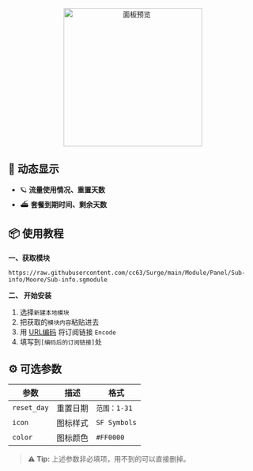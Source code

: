 <div align="center">
<img src="https://raw.githubusercontent.com/cc63/Surge/main/Module/Panel/Sub-info/Moore/Sub.PNG" width="280" alt="面板预览">
<br>

</div>

## 🌟 动态显示

- 🪐 **流量使用情况、重置天数**
- ⛴️ **套餐到期时间、剩余天数**

## 📦 使用教程

**一、获取模块**

```
https://raw.githubusercontent.com/cc63/Surge/main/Module/Panel/Sub-info/Moore/Sub-info.sgmodule
```

**二、 开始安装**

1. 选择`新建本地模块`
2. 把获取的`模块内容`粘贴进去
3. 用 [URL编码](https://www.urlencoder.org/zh/) 将订阅链接 `Encode`
4. 填写到`[编码后的订阅链接]`处

## ⚙️ 可选参数

| 参数         | 描述              | 格式             |
|-------------|-------------------|-----------------|
| `reset_day`      | 重置日期           | `范围：1-31`   | 
| `icon`      | 图标样式           | `SF Symbols`   | 
| `color`     | 图标颜色           | `#FF0000`      | 

> **⚠️ Tip:** 上述参数非必填项，用不到的可以直接删掉。
